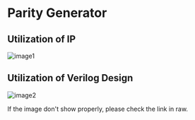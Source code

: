 # Parity Generator


## Utilization of IP
![image1](https://hackmd.io/_uploads/BJkuM-QA2.png)


## Utilization of Verilog Design
![image2](https://hackmd.io/_uploads/HJ8FnfR6n.png)

If the image don't show properly, please check the link in raw.

